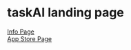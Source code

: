 # taskAI landing page
<div>
    <a href="https://taskai.io/">Info Page</a>
</div>
<div>
    <a href="https://apps.apple.com/app/id1663560874">App Store Page</a>
</div>